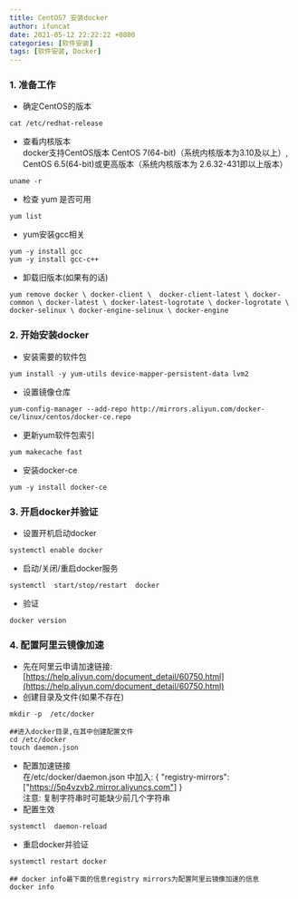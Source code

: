 ```yaml
---
title: CentOS7 安装docker
author: ifuncat
date: 2021-05-12 22:22:22 +0800
categories: [软件安装]
tags: [软件安装, Docker]
---
```

### 1. 准备工作
- 确定CentOS的版本
```shell
cat /etc/redhat-release
```
- 查看内核版本<br/>
docker支持CentOS版本 CentOS 7(64-bit)（系统内核版本为3.10及以上）, CentOS 6.5(64-bit)或更高版本（系统内核版本为 2.6.32-431即以上版本）
```shell
uname -r
```

- 检查 yum 是否可用
```shell
yum list
```
- yum安装gcc相关
```shell
yum -y install gcc
yum -y install gcc-c++
```
- 卸载旧版本(如果有的话)
```shell
yum remove docker \ docker-client \  docker-client-latest \ docker-common \ docker-latest \ docker-latest-logrotate \ docker-logrotate \  docker-selinux \ docker-engine-selinux \ docker-engine
```

### 2. 开始安装docker
- 安装需要的软件包
```shell
yum install -y yum-utils device-mapper-persistent-data lvm2
```
- 设置镜像仓库
```shell
yum-config-manager --add-repo http://mirrors.aliyun.com/docker-ce/linux/centos/docker-ce.repo
```
- 更新yum软件包索引
```shell
yum makecache fast
```
- 安装docker-ce
```shell
yum -y install docker-ce
```

### 3. 开启docker并验证
- 设置开机启动docker
```shell
systemctl enable docker
```
- 启动/关闭/重启docker服务
```shell
systemctl  start/stop/restart  docker
```
- 验证
```shell
docker version
```

### 4. 配置阿里云镜像加速
- 先在阿里云申请加速链接: [https://help.aliyun.com/document_detail/60750.html](https://help.aliyun.com/document_detail/60750.html)
- 创建目录及文件(如果不存在)

```shell
mkdir -p  /etc/docker

##进入docker目录,在其中创建配置文件
cd /etc/docker
touch daemon.json
```

- 配置加速链接<br/>
在/etc/docker/daemon.json 中加入:    { "registry-mirrors": ["https://5p4vzvb2.mirror.aliyuncs.com"] }  <br/>
注意: 复制字符串时可能缺少前几个字符串
- 配置生效

```shell
systemctl  daemon-reload
```

- 重启docker并验证

```shell
systemctl restart docker

## docker info最下面的信息registry mirrors为配置阿里云镜像加速的信息
docker info
```